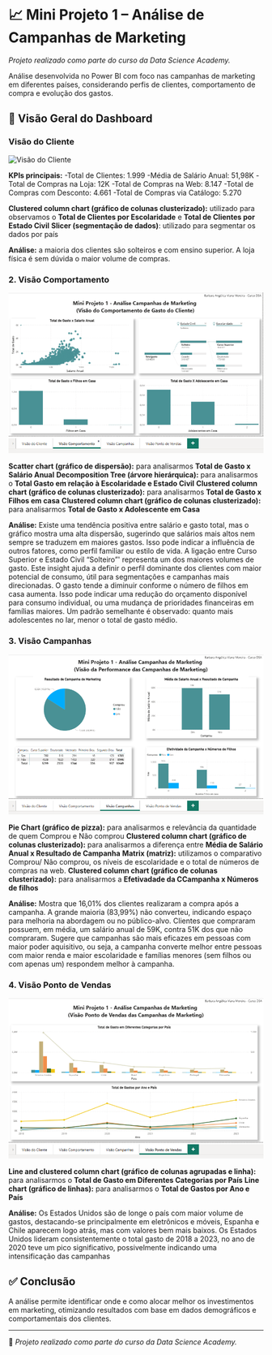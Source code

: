 # 📈 Mini Projeto 1 – Análise de Campanhas de Marketing
*Projeto realizado como parte do curso da Data Science Academy.*

Análise desenvolvida no Power BI com foco nas campanhas de marketing em diferentes países, considerando perfis de clientes, comportamento de compra e evolução dos gastos.

## 📸 Visão Geral do Dashboard

### Visão do Cliente
![Visão do Cliente](imagens/visao-cliente.png)

**KPIs principais:**
-Total de Clientes: 1.999
-Média de Salário Anual: 51,98K
-Total de Compras na Loja: 12K
-Total de Compras na Web: 8.147
-Total de Compras com Desconto: 4.661
-Total de Compras via Catálogo: 5.270

**Clustered column chart (gráfico de colunas clusterizado):** utilizado para observamos o **Total de Clientes por Escolaridade** e **Total de Clientes por Estado Civil**
**Slicer (segmentação de dados)**: utilizado para segmentar os dados por país

**Análise:** a maioria dos clientes são solteiros e com ensino superior. A loja física é sem dúvida o maior volume de compras.

### 2. Visão Comportamento
![Visão Comportamento](imagens/visao-comportamento.png)

**Scatter chart (gráfico de dispersão):** para analisarmos **Total de Gasto x Salário Anual**
**Decomposition Tree (árvore hierárquica):** para analisarmos o **Total Gasto em relação à Escolaridade e Estado Civil**
**Clustered column chart (gráfico de colunas clusterizado):** para analisarmos **Total de Gasto x Filhos em casa**
**Clustered column chart (gráfico de colunas clusterizado):** para analisarmos **Total de Gasto x Adolescente em Casa**

**Análise:** Existe uma tendência positiva entre salário e gasto total, mas o gráfico mostra uma alta dispersão, sugerindo que salários mais altos nem sempre se traduzem em maiores gastos. Isso pode indicar a influência de outros fatores, como perfil familiar ou estilo de vida. A ligação entre Curso Superior e Estado Civil “Solteiro”' representa um dos maiores volumes de gasto. Este insight ajuda a definir o perfil dominante dos clientes com maior potencial de consumo, útil para segmentações e campanhas mais direcionadas. O gasto tende a diminuir conforme o número de filhos em casa aumenta. Isso pode indicar uma redução do orçamento disponível para consumo individual, ou uma mudança de prioridades financeiras em famílias maiores. Um padrão semelhante é observado: quanto mais adolescentes no lar, menor o total de gasto médio. 

### 3. Visão Campanhas
![Visão Campanhas](imagens/visao-campanhas.png)

**Pie Chart (gráfico de pizza):** para analisarmos e relevância da quantidade de quem Comprou e Não comprou
**Clustered column chart (gráfico de colunas clusterizado):** para analisarmos a diferença entre **Média de Salário Anual x Resultado de Campanha**
**Matrix (matriz):** utilizamos o comparativo Comprou/ Não comprou, os níveis de escolaridade e o total de números de compras na web.
**Clustered column chart (gráfico de colunas clusterizado):** para analisarmos a **Efetivadade da CCampanha x Números de filhos**

**Análise:** Mostra que 16,01% dos clientes realizaram a compra após a campanha. A grande maioria (83,99%) não converteu, indicando espaço para melhoria na abordagem ou no público-alvo. Clientes que compraram possuem, em média, um salário anual de 59K, contra 51K dos que não compraram. Sugere que campanhas são mais eficazes em pessoas com maior poder aquisitivo, ou seja, a campanha converte melhor entre pessoas com maior renda e maior escolaridade e famílias menores (sem filhos ou com apenas um) respondem melhor à campanha.

### 4. Visão Ponto de Vendas
![Visão Ponto de Vendas](imagens/visao-ponto-de-vendas.png)

**Line and clustered column chart (gráfico de colunas agrupadas e linha):** para analisarmos o **Total de Gasto em Diferentes Categorias por País**
**Line chart (gráfico de linhas):** para analisarmos o **Total de Gastos por Ano e País**

**Análise:** Os Estados Unidos são de longe o país com maior volume de gastos, destacando-se principalmente em eletrônicos e móveis, Espanha e Chile aparecem logo atrás, mas com valores bem mais baixos. Os Estados Unidos lideram consistentemente o total gasto de 2018 a 2023, no ano de 2020 teve um pico significativo, possivelmente indicando uma intensificação das campanhas


## ✅ Conclusão

A análise permite identificar onde e como alocar melhor os investimentos em marketing, otimizando resultados com base em dados demográficos e comportamentais dos clientes.

---

📌 *Projeto realizado como parte do curso da Data Science Academy.*
